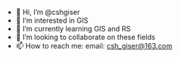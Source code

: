 - 👋 Hi, I’m @cshgiser
- 👀 I’m interested in GIS
- 🌱 I’m currently learning GIS and RS
- 💞️ I’m looking to collaborate on these fields
- 📫 How to reach me: email: csh_giser@163.com

<!---
cshgiser/cshgiser is a ✨ special ✨ repository because its `README.md` (this file) appears on your GitHub profile.
You can click the Preview link to take a look at your changes.
--->
